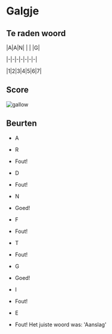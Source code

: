 # Galgje

## Te raden woord

|A|A|N| | | |G|

|-|-|-|-|-|-|-|

|1|2|3|4|5|6|7|

## Score
![gallow](./images/7.png)

## Beurten

* A 

* R  
* Fout!

* D  
* Fout!

* N  
* Goed!

* F 
* Fout!

* T  
* Fout!

* G  
* Goed!

* I  
* Fout! 

* E  
* Fout! Het juiste woord was: 'Aanslag'
